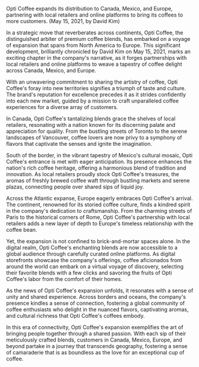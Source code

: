 Opti Coffee expands its distribution to Canada, Mexico, and Europe, partnering with local retailers and online platforms to bring its coffees to more customers. (May 15, 2021, by David Kim)

In a strategic move that reverberates across continents, Opti Coffee, the distinguished arbiter of premium coffee blends, has embarked on a voyage of expansion that spans from North America to Europe. This significant development, brilliantly chronicled by David Kim on May 15, 2021, marks an exciting chapter in the company's narrative, as it forges partnerships with local retailers and online platforms to weave a tapestry of coffee delight across Canada, Mexico, and Europe.

With an unwavering commitment to sharing the artistry of coffee, Opti Coffee's foray into new territories signifies a triumph of taste and culture. The brand's reputation for excellence precedes it as it strides confidently into each new market, guided by a mission to craft unparalleled coffee experiences for a diverse array of customers.

In Canada, Opti Coffee's tantalizing blends grace the shelves of local retailers, resonating with a nation known for its discerning palate and appreciation for quality. From the bustling streets of Toronto to the serene landscapes of Vancouver, coffee lovers are now privy to a symphony of flavors that captivate the senses and ignite the imagination.

South of the border, in the vibrant tapestry of Mexico's cultural mosaic, Opti Coffee's entrance is met with eager anticipation. Its presence enhances the nation's rich coffee heritage, offering a harmonious blend of tradition and innovation. As local retailers proudly stock Opti Coffee's treasures, the aromas of freshly brewed coffee waft through bustling markets and serene plazas, connecting people over shared sips of liquid joy.

Across the Atlantic expanse, Europe eagerly embraces Opti Coffee's arrival. The continent, renowned for its storied coffee culture, finds a kindred spirit in the company's dedication to craftsmanship. From the charming streets of Paris to the historical corners of Rome, Opti Coffee's partnership with local retailers adds a new layer of depth to Europe's timeless relationship with the coffee bean.

Yet, the expansion is not confined to brick-and-mortar spaces alone. In the digital realm, Opti Coffee's enchanting blends are now accessible to a global audience through carefully curated online platforms. As digital storefronts showcase the company's offerings, coffee aficionados from around the world can embark on a virtual voyage of discovery, selecting their favorite blends with a few clicks and savoring the fruits of Opti Coffee's labor from the comfort of their homes.

As the news of Opti Coffee's expansion unfolds, it resonates with a sense of unity and shared experience. Across borders and oceans, the company's presence kindles a sense of connection, fostering a global community of coffee enthusiasts who delight in the nuanced flavors, captivating aromas, and cultural richness that Opti Coffee's coffees embody.

In this era of connectivity, Opti Coffee's expansion exemplifies the art of bringing people together through a shared passion. With each sip of their meticulously crafted blends, customers in Canada, Mexico, Europe, and beyond partake in a journey that transcends geography, fostering a sense of camaraderie that is as boundless as the love for an exceptional cup of coffee.